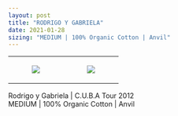 ```yaml
---
layout: post
title: "RODRIGO Y GABRIELA"
date: 2021-01-28
sizing: "MEDIUM | 100% Organic Cotton | Anvil"
---
```




<table style="width:100%;"><tr><td style="vertical-align:top;">
      <figure class="tmblr-full" data-orig-height="2048" data-orig-width="1365" data-orig-src="https://concertshirts.netlify.app/shirts/0428/0428-01.jpg"><img src="https://64.media.tumblr.com/5012ba98e654bb3a5e44ffa0e1c248a9/5e6474fc3142342e-02/s540x810/b3ff45a0d0d9c5a904ee51031525bef1aa770f11.jpg" data-orig-height="2048" data-orig-width="1365" data-orig-src="https://concertshirts.netlify.app/shirts/0428/0428-01.jpg"/></figure></td>
    <td style="vertical-align:top;">
      <figure class="tmblr-full" data-orig-height="2048" data-orig-width="1365" data-orig-src="https://concertshirts.netlify.app/shirts/0428/0428-02.jpg"><img src="https://64.media.tumblr.com/c6ff12ccbd2fa2f6ddb28651d48b3e6a/5e6474fc3142342e-34/s540x810/b933b575a47fd57240746e27017868bc5b0bd568.jpg" data-orig-height="2048" data-orig-width="1365" data-orig-src="https://concertshirts.netlify.app/shirts/0428/0428-02.jpg"/></figure></td>
  </tr></table><p>
  Rodrigo y Gabriela | C.U.B.A Tour 2012<br/>MEDIUM | 100% Organic Cotton | Anvil
</p>
